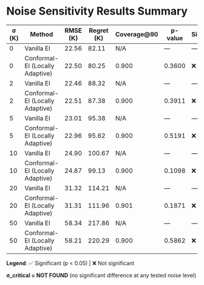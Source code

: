 # Noise Sensitivity Results Summary

| σ (K) | Method | RMSE (K) | Regret (K) | Coverage@90 | p-value | Significant? |
|-------|--------|----------|------------|-------------|---------|--------------|
| 0 | Vanilla EI | 22.56 | 82.11 | N/A | — | — |
| 0 | Conformal-EI (Locally Adaptive) | 22.50 | 80.25 | 0.900 | 0.3600 | ❌ |
| 2 | Vanilla EI | 22.46 | 88.32 | N/A | — | — |
| 2 | Conformal-EI (Locally Adaptive) | 22.51 | 87.38 | 0.900 | 0.3911 | ❌ |
| 5 | Vanilla EI | 23.01 | 95.38 | N/A | — | — |
| 5 | Conformal-EI (Locally Adaptive) | 22.96 | 95.62 | 0.900 | 0.5191 | ❌ |
| 10 | Vanilla EI | 24.90 | 100.67 | N/A | — | — |
| 10 | Conformal-EI (Locally Adaptive) | 24.87 | 99.13 | 0.900 | 0.1098 | ❌ |
| 20 | Vanilla EI | 31.32 | 114.21 | N/A | — | — |
| 20 | Conformal-EI (Locally Adaptive) | 31.31 | 111.96 | 0.901 | 0.1871 | ❌ |
| 50 | Vanilla EI | 58.34 | 217.86 | N/A | — | — |
| 50 | Conformal-EI (Locally Adaptive) | 58.21 | 220.29 | 0.900 | 0.5862 | ❌ |

**Legend**: ✅ Significant (p < 0.05) | ❌ Not significant

**σ_critical = NOT FOUND** (no significant difference at any tested noise level)